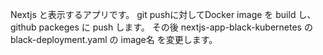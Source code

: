 Nextjs と表示するアプリです。
git pushに対してDocker image を build し、github packeges に push します。
その後 nextjs-app-black-kubernetes の black-deployment.yaml の image名 を変更します。
